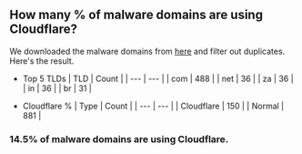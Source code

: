 ## How many % of malware domains are using Cloudflare?


We downloaded the malware domains from [here](https://urlhaus.abuse.ch) and filter out duplicates.
Here's the result.


[//]: # (start replacement)


- Top 5 TLDs
| TLD | Count |
| --- | --- |
| com | 488 |
| net | 36 |
| za | 36 |
| in | 36 |
| br | 31 |


- Cloudflare %
| Type | Count |
| --- | --- |
| Cloudflare | 150 |
| Normal | 881 |


### 14.5% of malware domains are using Cloudflare.
